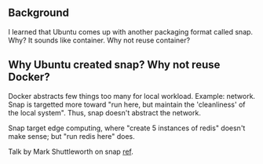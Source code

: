 ## Background

I learned that Ubuntu comes up with another packaging format called snap. Why?
It sounds like container. Why not reuse container?

## Why Ubuntu created snap? Why not reuse Docker?

Docker abstracts few things too many for local workload.
Example: network.
Snap is targetted more toward "run here, but maintain the 'cleanliness' of the local system".
Thus, snap doesn't abstract the network.

Snap target edge computing, where "create 5 instances of redis" doesn't make sense; but "run redis here" does.

Talk by Mark Shuttleworth on snap [ref](https://www.youtube.com/watch?v=0z3yusiCOCk).
